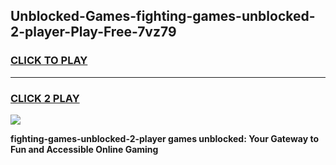
## Unblocked-Games-fighting-games-unblocked-2-player-Play-Free-7vz79
<h3>
<a href="https://premium76.site?title=fighting-games-unblocked-2-player&ref=21A">CLICK TO PLAY</a></h3>
<hr>

<h3>
<a href="https://premium76.site?title=fighting-games-unblocked-2-player&ref=21A">CLICK 2 PLAY</a>
  
</h3>

<a href="https://premium76.site?title=fighting-games-unblocked-2-player&ref=21A"><img src="https://clearcache.store/games.png"></a>


**fighting-games-unblocked-2-player games unblocked: Your Gateway to Fun and Accessible Online Gaming**
